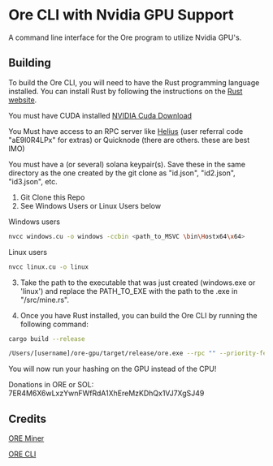 # Ore CLI with Nvidia GPU Support

A command line interface for the Ore program to utilize Nvidia GPU's. 

## Building

To build the Ore CLI, you will need to have the Rust programming language installed. You can install Rust by following the instructions on the [Rust website](https://www.rust-lang.org/tools/install).

You must have CUDA installed [NVIDIA Cuda Download](https://developer.nvidia.com/cuda-downloads)

You Must have access to an RPC server like [Helius](dev.helius.xyz) (user referral code "aE9l0R4LPx" for extras) or Quicknode (there are others. these are best IMO)

You must have a (or several) solana keypair(s). Save these in the same directory as the one created by the git clone as "id.json", "id2.json", "id3.json", etc.

1. Git Clone this Repo
2. See Windows Users or Linux Users below

Windows users

```sh
nvcc windows.cu -o windows -ccbin <path_to_MSVC \bin\Hostx64\x64>
```

Linux users

```sh
nvcc linux.cu -o linux
```

3. Take the path to the executable that was just created (windows.exe or 'linux') and replace the PATH_TO_EXE with the path to the .exe in "/src/mine.rs".

4. Once you have Rust installed, you can build the Ore CLI by running the following command:

```sh
cargo build --release
```


```sh
/Users/[username]/ore-gpu/target/release/ore.exe --rpc "" --priority-fee 100000 --keypair 'path to keypair' --threads 4
```

You will now run your hashing on the GPU instead of the CPU!

Donations in ORE or SOL: 7ER4M6X6wLxzYwnFWfRdA1XhEreMzKDhQx1VJ7XgSJ49

## Credits

[ORE Miner](https://github.com/tonyke-bot/ore-miner)

[ORE CLI](https://github.com/HardhatChad/ore-cli)
